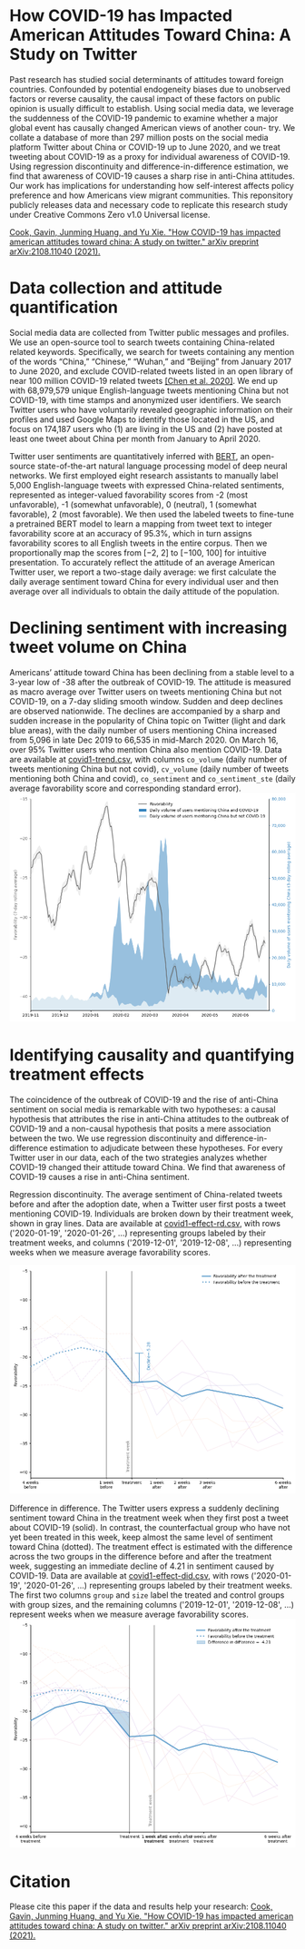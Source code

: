 # How COVID-19 has Impacted American Attitudes Toward China: A Study on Twitter

Past research has studied social determinants of attitudes toward foreign countries. Confounded by potential endogeneity biases due to unobserved factors or reverse causality, the causal impact of these factors on public opinion is usually difficult to establish. Using social media data, we leverage the suddenness of the COVID-19 pandemic to examine whether a major global event has causally changed American views of another coun- try. We collate a database of more than 297 million posts on the social media platform Twitter about China or COVID-19 up to June 2020, and we treat tweeting about COVID-19 as a proxy for individual awareness of COVID-19. Using regression discontinuity and difference-in-difference estimation, we find that awareness of COVID-19 causes a sharp rise in anti-China attitudes. Our work has implications for understanding how self-interest affects policy preference and how Americans view migrant communities. This reponsitory publicly releases data and necessary code to replicate this research study under Creative Commons Zero v1.0 Universal license.

[Cook, Gavin, Junming Huang, and Yu Xie. "How COVID-19 has impacted american attitudes toward china: A study on twitter." arXiv preprint arXiv:2108.11040 (2021).](https://arxiv.org/abs/2108.11040)

# Data collection and attitude quantification
Social media data are collected from Twitter public messages and profiles. We use an open-source tool to search tweets containing China-related related keywords. Specifically, we search for tweets containing any mention of the words “China,” “Chinese,” “Wuhan,” and “Beijing” from January 2017 to June 2020, and exclude COVID-related tweets listed in an open library of near 100 million COVID-19 related tweets [[Chen et al. 2020]](https://github.com/echen102/COVID-19-TweetIDs). We end up with 68,979,579 unique English-language tweets mentioning China but not COVID-19, with time stamps and anonymized user identifiers. We search Twitter users who have voluntarily revealed geographic information on their profiles and used Google Maps to identify those located in the US, and focus on 174,187 users who (1) are living in the US and (2) have posted at least one tweet about China per month from January to April 2020. 

Twitter user sentiments are quantitatively inferred with [BERT](https://github.com/google-research/bert), an open-source state-of-the-art natural language processing model of deep neural networks. We first employed eight research assistants to manually label 5,000 English-language tweets with expressed China-related sentiments, represented as integer-valued favorability scores from -2 (most unfavorable), -1 (somewhat unfavorable), 0 (neutral), 1 (somewhat favorable), 2 (most favorable). We then used the labeled tweets to fine-tune a pretrained BERT model to learn a mapping from tweet text to integer favorability score at an accuracy of 95.3%, which in turn assigns favorability scores to all English tweets in the entire corpus. Then we proportionally map the scores from [−2, 2] to [−100, 100] for intuitive presentation. To accurately reflect the attitude of an average American Twitter user, we report a two-stage daily average: we first calculate the daily average sentiment toward China for every individual user and then average over all individuals to obtain the daily attitude of the population.

# Declining sentiment with increasing tweet volume on China
Americans’ attitude toward China has been declining from a stable level to a 3-year low of -38 after the outbreak of COVID-19. The attitude is measured as macro average over Twitter users on tweets mentioning China but not COVID-19, on a 7-day sliding smooth window. Sudden and deep declines are observed nationwide. The declines are accompanied by a sharp and sudden increase in the popularity of China topic on Twitter (light and dark blue areas), with the daily number of users mentioning China increased from 5,096 in late Dec 2019 to 66,535 in mid-March 2020. On March 16, over 95% Twitter users who mention China also mention COVID-19. Data are available at [covid1-trend.csv](data/covid1-trend.csv), with columns `co_volume` (daily number of tweets mentioning China but not covid), `cv_volume` (daily number of tweets mentioning both China and covid), `co_sentiment` and `co_sentiment_ste` (daily average favorability score and corresponding standard error).
![](figures/covid1-trend.png)

# Identifying causality and quantifying treatment effects
The coincidence of the outbreak of COVID-19 and the rise of anti-China sentiment on social media is remarkable with two hypotheses: a causal hypothesis that attributes the rise in anti-China attitudes to the outbreak of COVID-19 and a non-causal hypothesis that posits a mere association between the two. We use regression discontinuity and difference-in-difference estimation to adjudicate between these hypotheses. For every Twitter user in our data, each of the two strategies analyzes whether COVID-19 changed their attitude toward China. We find that awareness of COVID-19 causes a rise in anti-China sentiment.

Regression discontinuity. The average sentiment of China-related tweets before and after the adoption date, when a Twitter user first posts a tweet mentioning COVID-19. Individuals are broken down by their treatment week, shown in gray lines. Data are available at [covid1-effect-rd.csv](data/covid1-effect-rd.csv), with rows ('2020-01-19', '2020-01-26', ...) representing groups labeled by their treatment weeks, and columns ('2019-12-01', '2019-12-08', ...) representing weeks when we measure average favorability scores.

![](figures/covid1-effect-rd.png)

Difference in difference. The Twitter users express a suddenly declining sentiment toward China in the treatment week when they first post a tweet about COVID-19 (solid). In contrast, the counterfactual group who have not yet been treated in this week, keep almost the same level of sentiment toward China (dotted). The treatment effect is estimated with the difference across the two groups in the difference before and after the treatment week, suggesting an immediate decline of 4.21 in sentiment caused by COVID-19. Data are available at [covid1-effect-did.csv](data/covid1-effect-did.csv), with rows ('2020-01-19', '2020-01-26', ...) representing groups labeled by their treatment weeks. The first two columns `group` and `size` label the treated and control groups with group sizes, and the remaining columns ('2019-12-01', '2019-12-08', ...) represent weeks when we measure average favorability scores.
![](figures/covid1-effect-did.png)

# Citation
Please cite this paper if the data and results help your research: 
[Cook, Gavin, Junming Huang, and Yu Xie. "How COVID-19 has impacted american attitudes toward china: A study on twitter." arXiv preprint arXiv:2108.11040 (2021).](https://arxiv.org/abs/2108.11040)